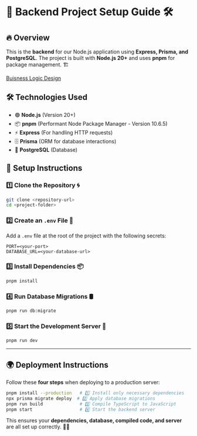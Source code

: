 # 🚀 Backend Project Setup Guide 🛠️

## 🔥 Overview

This is the **backend** for our Node.js application using **Express, Prisma, and PostgreSQL**. The project is built with **Node.js 20+** and uses **pnpm** for package management. 🏗️

[Buisness Logic Design](https://excalidraw.com/#room=377748d0ebbf57fb9680,-JUJADlLl0YY94BzhrZi8g)

## 🛠️ Technologies Used

- 🟢 **Node.js** (Version 20+)
- 📦 **pnpm** (Performant Node Package Manager - Version 10.6.5)
- ⚡ **Express** (For handling HTTP requests)
- 🗄️ **Prisma** (ORM for database interactions)
- 🐘 **PostgreSQL** (Database)

## 📌 Setup Instructions

### 1️⃣ Clone the Repository 🌀

```sh
git clone <repository-url>
cd <project-folder>
```

### 2️⃣ Create an `.env` File 📝

Add a `.env` file at the root of the project with the following secrets:

```env
PORT=<your-port>
DATABASE_URL=<your-database-url>
```

### 3️⃣ Install Dependencies 📦

```sh
pnpm install
```

### 4️⃣ Run Database Migrations 🛢️

```sh
pnpm run db:migrate
```

### 5️⃣ Start the Development Server 🚀

```sh
pnpm run dev
```

---

## 🌍 Deployment Instructions

Follow these **four steps** when deploying to a production server:

```sh
pnpm install --production   # 1️⃣ Install only necessary dependencies
npx prisma migrate deploy  # 2️⃣ Apply database migrations
pnpm run build              # 3️⃣ Compile TypeScript to JavaScript
pnpm start                  # 4️⃣ Start the backend server
```

This ensures your **dependencies, database, compiled code, and server** are all set up correctly. 🚀🔥
